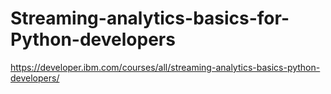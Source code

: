 # Streaming-analytics-basics-for-Python-developers
https://developer.ibm.com/courses/all/streaming-analytics-basics-python-developers/
